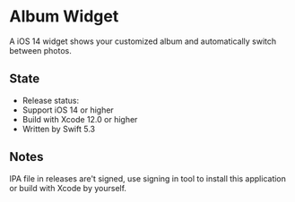 # Album Widget
A iOS 14 widget shows your customized album and automatically switch between photos.
## State
 - Release status: 
 - Support iOS 14 or higher
 - Build with Xcode 12.0 or higher
 - Written by Swift 5.3
## Notes
IPA file in releases are't signed, use signing in tool to install this application or build with Xcode by yourself.